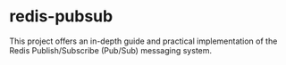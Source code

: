 # redis-pubsub
This project offers an in-depth guide and practical implementation of the Redis Publish/Subscribe (Pub/Sub) messaging system.
